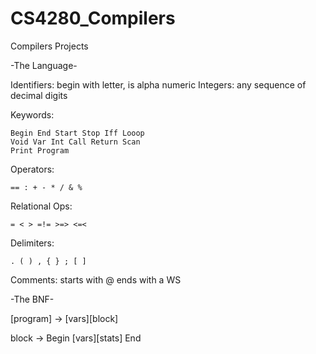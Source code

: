 # CS4280_Compilers
Compilers Projects

-The Language-

Identifiers: begin with letter, is alpha numeric
Integers: any sequence of decimal digits

Keywords:

	Begin End Start Stop Iff Looop
	Void Var Int Call Return Scan
	Print Program

Operators:

	== : + - * / & %

Relational Ops:

	= < > =!= >=> <=<

Delimiters:

	. ( ) , { } ; [ ]

Comments: starts with @ ends with a WS

-The BNF-

[program] -> [vars][block]

block -> Begin [vars][stats] End











